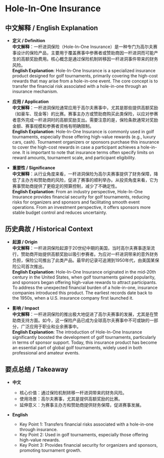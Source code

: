 # Hole-In-One Insurance

## 中文解释 / English Explanation

* **定义 / Definition**  
  **中文解释**：一杆进洞保险（Hole-In-One Insurance）是一种专门为高尔夫赛事设计的保险产品，主要用于覆盖赛事中参赛者或赞助商因一杆进洞而可能产生的高额奖励费用。核心概念是通过保险机制转移因一杆进洞事件带来的财务风险。  
  **English Explanation**: Hole-In-One Insurance is a specialized insurance product designed for golf tournaments, primarily covering the high-cost rewards that may arise from a hole-in-one event. The core concept is to transfer the financial risk associated with a hole-in-one through an insurance mechanism.

* **应用 / Application**  
  **中文解释**：一杆进洞保险通常应用于高尔夫赛事中，尤其是那些提供高额奖励（如豪车、现金等）的比赛。赛事主办方或赞助商购买此类保险，以应对参赛者意外完成一杆进洞时的高额奖励支出。需要注意的是，保险条款通常对奖励金额、赛事规模和参赛者资格有明确限制。  
  **English Explanation**: Hole-In-One Insurance is commonly used in golf tournaments, especially those offering high-value rewards (e.g., luxury cars, cash). Tournament organizers or sponsors purchase this insurance to cover the high-cost rewards in case a participant achieves a hole-in-one. It is important to note that insurance terms often specify limits on reward amounts, tournament scale, and participant eligibility.

* **重要性 / Significance**  
  **中文解释**：从行业角度来看，一杆进洞保险为高尔夫赛事提供了财务保障，降低了主办方和赞助商的风险，促进了赛事的顺利举办。从投资角度来看，它为赛事赞助商提供了更稳定的预算控制，减少了不确定性。  
  **English Explanation**: From an industry perspective, Hole-In-One Insurance provides financial security for golf tournaments, reducing risks for organizers and sponsors and facilitating smooth event operations. From an investment perspective, it offers sponsors more stable budget control and reduces uncertainty.

## 历史典故 / Historical Context

* **起源 / Origin**  
  **中文解释**：一杆进洞保险起源于20世纪中期的美国，当时高尔夫赛事逐渐流行，赞助商开始提供高额奖励以吸引参赛者。为应对一杆进洞带来的意外财务负担，保险公司推出了此类产品。最早的记录可追溯到1950年代，由美国某保险公司首次推出。  
  **English Explanation**: Hole-In-One Insurance originated in the mid-20th century in the United States, when golf tournaments gained popularity, and sponsors began offering high-value rewards to attract participants. To address the unexpected financial burden of a hole-in-one, insurance companies introduced this product. The earliest records date back to the 1950s, when a U.S. insurance company first launched it.

* **影响 / Impact**  
  **中文解释**：一杆进洞保险的推出极大地促进了高尔夫赛事的发展，尤其是在赞助商支持方面。如今，这一保险产品已成为全球高尔夫赛事中不可或缺的一部分，广泛应用于职业和业余赛事中。  
  **English Explanation**: The introduction of Hole-In-One Insurance significantly boosted the development of golf tournaments, particularly in terms of sponsor support. Today, this insurance product has become an essential part of global golf tournaments, widely used in both professional and amateur events.

## 要点总结 / Takeaway

* **中文**  
  - 核心价值：通过保险机制转移一杆进洞带来的财务风险。  
  - 使用场景：高尔夫赛事，尤其是提供高额奖励的比赛。  
  - 延伸意义：为赛事主办方和赞助商提供财务保障，促进赛事发展。  

* **English**  
  - Key Point 1: Transfers financial risks associated with a hole-in-one through insurance.  
  - Key Point 2: Used in golf tournaments, especially those offering high-value rewards.  
  - Key Point 3: Provides financial security for organizers and sponsors, promoting tournament growth.